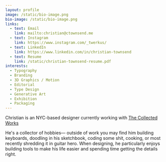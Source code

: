 ```yaml
---
layout: profile
image: /static/bio-image.png
bio-image: /static/bio-image.png
links:
  - text: Email
    link: mailto:christian@ctownsend.me
  - text: Instagram
    link: https://www.instagram.com/_twerkus/
  - text: LinkedIn
    link: https://www.linkedin.com/in/christian-townsend
  - text: Resume
    link: /static/christian-townsend-resume.pdf
interests:
  - Typography
  - Branding
  - 3D Graphics / Motion
  - Editorial
  - Type Design
  - Generative Art
  - Exhibition
  - Packaging
---
```

Christian is an NYC-based designer currently working with [The Collected Works](https://thecollectedworks.com/)

He's a collector of hobbies— outside of work you may find him building keyboards, doodling in his sketchbook, coding some shit, cooking, or most recently shredding it in guitar hero. When designing, he particularly enjoys building tools to make his life easier and spending time getting the <span class="nowrap">details right.</span>